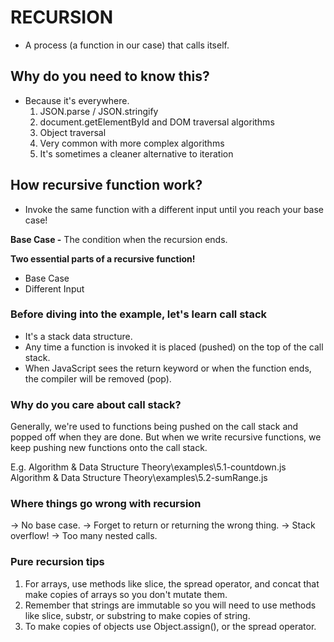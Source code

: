 # RECURSION

- A process (a function in our case) that calls itself.

## Why do you need to know this?

- Because it's everywhere.
  1. JSON.parse / JSON.stringify
  2. document.getElementById and DOM traversal algorithms
  3. Object traversal
  4. Very common with more complex algorithms
  5. It's sometimes a cleaner alternative to iteration

## How recursive function work?

- Invoke the same function with a different input until you reach your base case!

**Base Case -** The condition when the recursion ends.

**Two essential parts of a recursive function!**

- Base Case
- Different Input

### Before diving into the example, let's learn call stack

- It's a stack data structure.
- Any time a function is invoked it is placed (pushed) on the top of the call stack.
- When JavaScript sees the return keyword or when the function ends, the compiler will be removed (pop).

### Why do you care about call stack?

Generally, we're used to functions being pushed on the call stack and popped off when they are done.
But when we write recursive functions, we keep pushing new functions onto the call stack.

E.g. Algorithm & Data Structure Theory\examples\5.1-countdown.js
Algorithm & Data Structure Theory\examples\5.2-sumRange.js

### Where things go wrong with recursion

-> No base case.
-> Forget to return or returning the wrong thing.
-> Stack overflow!
-> Too many nested calls.

### Pure recursion tips

1. For arrays, use methods like slice, the spread operator, and concat that make copies of arrays so you don't mutate them.
2. Remember that strings are immutable so you will need to use methods like slice, substr, or substring to make copies of string.
3. To make copies of objects use Object.assign(), or the spread operator.
